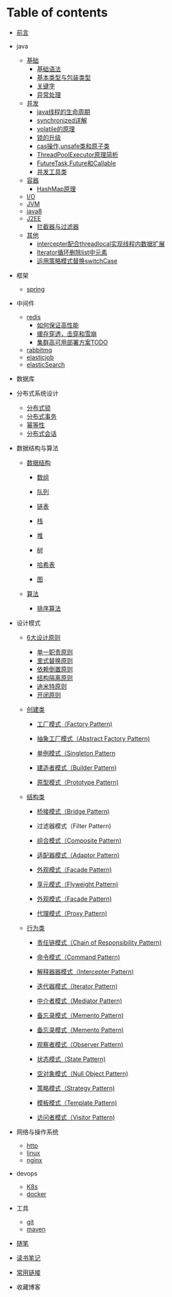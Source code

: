 # Table of contents

* [前言](README.md)

* java
    * [基础](java)
        * [基础语法](/article/java/基础/基础语法.md)
        * [基本类型与包装类型](/article/java/基础/基本类型与包装类型.md)
        * [关键字](/article/java/基础/关键字.md)
        * [异常处理](/article/java/基础/异常处理.md)
    * [并发](java)
        * [java线程的生命周期](/article/java/并发/java线程的生命周期.md)
        * [synchronized详解](/article/java/并发/synchronized详解.md)
        * [volatile的原理](/article/java/并发/volatile的原理.md)
        * [锁的升级](/article/java/并发/锁的升级.md)
        * [cas操作,unsafe类和原子类](/article/java/并发/cas操作,unsafe类和原子类.md)
        * [ThreadPoolExecutor原理简析](/article/java/并发/ThreadPoolExecutor原理简析.md)
        * [FutureTask,Future和Callable](/article/java/并发/FutureTask,Future和Callable.md)
        * [并发工具类](/article/java/并发/并发工具类.md)
    * [容器](java)
        * [HashMap原理](/article/java/容器/HashMap原理.md)
    * [I/O](java)
    * [JVM](java)
    * [java8](java)
    * [J2EE](java)
        * [拦截器与过滤器](/article/java/J2EE/拦截器.md)
    * [其他](java)
        * [intercepter配合threadlocal实现线程内数据扩展](/article/java/其他/intercepter-and-threadlocal.md)
        * [Iterator循环删除list中元素](/article/java/其他/Iterator循环删除list中元素.md)
        * [运用策略模式替换switchCase](/article/java/其他/运用策略模式替换switchCase.md)

* 框架

    * [spring](框架)

* 中间件

    * [redis](中间件)
      * [如何保证高性能](/article/中间件/redis如何保证高性能.md)
      * [缓存穿透，击穿和雪崩](/article/中间件/redis/redis专题之缓存穿透，缓存击穿，缓存雪崩.md)
      * [集群高可用部署方案TODO](//article/中间件/redis集群高可用部署解决方案.md)
    * [rabbitmq](中间件)
    * [elasticjob](中间件)
    * [elasticSearch](中间件)

* 数据库

* 分布式系统设计

    * [分布式锁](/article/分布式系统设计/分布式锁.md)
    * [分布式事务](/article/分布式系统设计/分布式事务.md)
    * [幂等性](/article/分布式系统设计/幂等性.md)
    * [分布式会话](/article/分布式系统设计/分布式会话.md)

* 数据结构与算法

    - [数据结构](数据结构与算法)

      * [数组](/article/数据结构与算法/数据结构/数组.md)

      * [队列](/article/数据结构与算法/数据结构/队列.md)

      * [链表](/article/数据结构与算法/数据结构/链表.md)

      * [栈](/article/数据结构与算法/数据结构/栈.md)

      * [堆](/article/数据结构与算法/数据结构/堆.md)

      * [树](/article/数据结构与算法/数据结构/树.md)

      * [哈希表](/article/数据结构与算法/数据结构/哈希表.md)

      * [图](/article/数据结构与算法/数据结构/图.md)

    - [算法](数据结构与算法)

      * [排序算法](/article/数据结构与算法/算法/排序算法.md)

* 设计模式

    - [6大设计原则](设计模式)
      - [单一职责原则](/article/设计模式/设计原则/单一职责原则.md)
      - [里式替换原则](/article/设计模式/设计原则/里式替换原则.md)
      - [依赖倒置原则](/article/设计模式/设计原则/依赖倒置原则.md)
      - [结构隔离原则](/article/设计模式/设计原则/结构隔离原则.md)
      - [迪米特原则](/article/设计模式/设计原则/迪米特原则.md)
      - [开闭原则](/article/设计模式/设计原则/开闭原则.md)

    - [创建类](设计模式)

      * [工厂模式（Factory Pattern)](/article/设计模式/创建类/工厂模式.md)

      * [抽象工厂模式（Abstract Factory Pattern)](/article/设计模式/创建类/工厂模式.md)

      * [单例模式（Singleton Pattern](/article/设计模式/创建类/单例模式.md)

      * [建造者模式（Builder Pattern)](/article/设计模式/创建类/建造者模式.md)

      * [原型模式（Prototype Pattern)](/article/设计模式/创建类/原型模式.md)

    - [结构类](设计模式)

      * [桥接模式（Bridge Pattern)](/article/设计模式/结构类/桥接模式.md)
      * 过滤器模式（Filter  Pattern)

      * [组合模式（Composite Pattern)](/article/设计模式/结构类/组合模式.md)

      * [适配器模式（Adaptor Pattern)](/article/设计模式/结构类/适配器模式.md)

      * [外观模式（Facade Pattern)](/article/设计模式/结构类/外观模式.md)

      * [享元模式（Flyweight Pattern)](/article/设计模式/结构类/享元模式.md)

      * [外观模式（Facade Pattern)](/article/设计模式/结构类/外观模式.md)

      * [代理模式（Proxy Pattern)](/article/设计模式/结构类/代理模式.md)

    - [行为类](设计模式)

      * [责任链模式（Chain of Responsibility Pattern)](/article/设计模式/行为类/责任链模式.md)

      * [命令模式（Command Pattern)](/article/设计模式/行为类/命令模式.md)

      * [解释器器模式（Intercepter Pattern)](/article/设计模式/行为类/解释器模式.md)

      * [迭代器模式（Iterator Pattern)](/article/设计模式/行为类/迭代器模式.md)

      * [中介者模式（Mediator Pattern)](/article/设计模式/行为类/中介者模式.md)

      * [备忘录模式（Memento Pattern)](/article/设计模式/行为类/备忘录模式.md)

      * [备忘录模式（Memento Pattern)](/article/设计模式/行为类/备忘录模式.md)

      * [观察者模式（Observer Pattern)](/article/设计模式/行为类/观察者模式.md)

      * [状态模式（State Pattern)](/article/设计模式/行为类/备忘录模式.md)

      * [空对象模式（Null Object Pattern)](/article/设计模式/行为类/备忘录模式.md)

      * [策略模式（Strategy Pattern)](/article/设计模式/行为类/备忘录模式.md)

      * [模板模式（Template Pattern)](/article/设计模式/行为类/备忘录模式.md)

      * [访问者模式（Visitor Pattern)](/article/设计模式/行为类/备忘录模式.md)

* 网络与操作系统

    * [http](网络与操作系统)
    * [linux](网络与操作系统)
    * [nginx](网络与操作系统)

* devops

    * [K8s](devops)
    * [docker](devops)

* 工具

    * [git](工具)
    * [maven](工具)

* [随笔](/article/随笔/home.md)

* [读书笔记](/article/读书笔记/home.md)

* [常用链接]()

* 收藏博客

